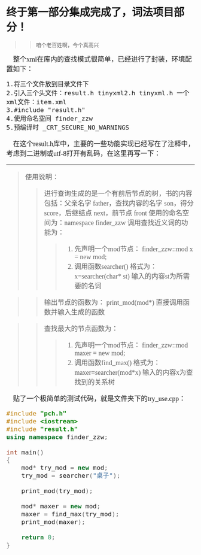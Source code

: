 #   终于第一部分集成完成了，词法项目部分！
>>咱个老百姓啊，今个真高兴

<font size='4' face='楷体'>
&#160;&#160;&#160;&#160;整个xml在库内的查找模式很简单，已经进行了封装，环境配置如下：

```
1.将三个文件放到目录文件下
2.引入三个头文件：result.h tinyxml2.h tinyxml.h 一个xml文件：item.xml
3.#include "result.h"
4.使用命名空间 finder_zzw
5.预编译时 _CRT_SECURE_NO_WARNINGS
```
&#160;&#160;&#160;&#160;在这个result.h库中，主要的一些功能实现已经写在了注释中，考虑到二进制或utf-8打开有乱码，在这里再写一下：

-----
>使用说明：
>>进行查询生成的是一个有前后节点的树，书的内容包括：父亲名字 father，查找内容的名字 son，得分 score，后继结点 next，前节点 front
使用的命名空间为：namespace finder_zzw
调用查找近义词的功能为：
>>>1.	先声明一个mod节点： finder_zzw::mod x = new mod;
>>>2.	调用函数searcher() 格式为： x=searcher(char* st) 输入的内容st为所需要的名词

>>输出节点的函数为：
print_mod(mod*) 直接调用函数并输入生成的函数

>>查找最大的节点函数为：
>>>1.	先声明一个mod节点： finder_zzw::mod maxer = new mod;
>>>2.	调用函数find_max() 格式为： maxer=searcher(mod*x) 输入的内容x为查找到的关系树

&#160;&#160;&#160;&#160;贴了一个极简单的测试代码，就是文件夹下的try_use.cpp：
```c++
#include "pch.h"
#include <iostream>
#include "result.h"
using namespace finder_zzw;

int main()
{
	mod* try_mod = new mod;
	try_mod = searcher("桌子");

	print_mod(try_mod);

	mod* maxer = new mod;
	maxer = find_max(try_mod);
	print_mod(maxer);

	return 0;
}
```
</font>